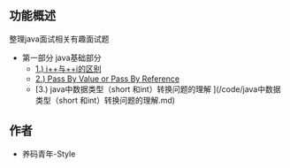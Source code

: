 
## 功能概述

整理java面试相关有趣面试题

* 第一部分 java基础部分
   * [1.) i++与++i的区别](/code/Q1_i++.md)
   * [2.) Pass By Value or Pass By Reference](/code/Q2_PassByValue.md)
   * [3.) java中数据类型（short 和int）转换问题的理解 ](/code/java中数据类型（short 和int）转换问题的理解.md)

## 作者

- 养码青年-Style




